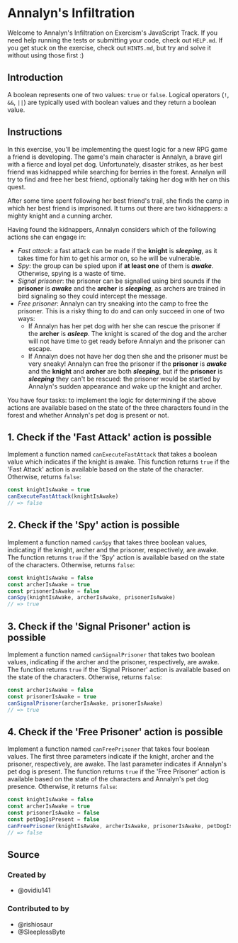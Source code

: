 # Annalyn's Infiltration

Welcome to Annalyn's Infiltration on Exercism's JavaScript Track. If you need
help running the tests or submitting your code, check out `HELP.md`. If you get
stuck on the exercise, check out `HINTS.md`, but try and solve it without using
those first :)

## Introduction

A boolean represents one of two values: `true` or `false`. Logical operators
(`!`, `&&`, `||`) are typically used with boolean values and they return a
boolean value.

## Instructions

In this exercise, you'll be implementing the quest logic for a new RPG game a
friend is developing. The game's main character is Annalyn, a brave girl with a
fierce and loyal pet dog. Unfortunately, disaster strikes, as her best friend
was kidnapped while searching for berries in the forest. Annalyn will try to
find and free her best friend, optionally taking her dog with her on this quest.

After some time spent following her best friend's trail, she finds the camp in
which her best friend is imprisoned. It turns out there are two kidnappers: a
mighty knight and a cunning archer.

Having found the kidnappers, Annalyn considers which of the following actions
she can engage in:

-   _Fast attack_: a fast attack can be made if the **knight** is
    **_sleeping_**, as it takes time for him to get his armor on, so he will be
    vulnerable.
-   _Spy_: the group can be spied upon if **at least one** of them is
    **_awake_**. Otherwise, spying is a waste of time.
-   _Signal prisoner_: the prisoner can be signalled using bird sounds if the
    **prisoner** is **_awake_** and the **archer** is **_sleeping_**, as archers
    are trained in bird signaling so they could intercept the message.
-   _Free prisoner_: Annalyn can try sneaking into the camp to free the
    prisoner. This is a risky thing to do and can only succeed in one of two
    ways:
    -   If Annalyn has her pet dog with her she can rescue the prisoner if the
        **archer** is **_asleep_**. The knight is scared of the dog and the
        archer will not have time to get ready before Annalyn and the prisoner
        can escape.
    -   If Annalyn does not have her dog then she and the prisoner must be very
        sneaky! Annalyn can free the prisoner if the **prisoner** is **_awake_**
        and the **knight** and **archer** are both **_sleeping_**, but if the
        **prisoner** is **_sleeping_** they can't be rescued: the prisoner would
        be startled by Annalyn's sudden appearance and wake up the knight and
        archer.

You have four tasks: to implement the logic for determining if the above actions
are available based on the state of the three characters found in the forest and
whether Annalyn's pet dog is present or not.

## 1. Check if the 'Fast Attack' action is possible

Implement a function named `canExecuteFastAttack` that takes a boolean value
which indicates if the knight is awake. This function returns `true` if the
'Fast Attack' action is available based on the state of the character.
Otherwise, returns `false`:

```javascript
const knightIsAwake = true
canExecuteFastAttack(knightIsAwake)
// => false
```

## 2. Check if the 'Spy' action is possible

Implement a function named `canSpy` that takes three boolean values, indicating
if the knight, archer and the prisoner, respectively, are awake. The function
returns `true` if the 'Spy' action is available based on the state of the
characters. Otherwise, returns `false`:

```javascript
const knightIsAwake = false
const archerIsAwake = true
const prisonerIsAwake = false
canSpy(knightIsAwake, archerIsAwake, prisonerIsAwake)
// => true
```

## 3. Check if the 'Signal Prisoner' action is possible

Implement a function named `canSignalPrisoner` that takes two boolean values,
indicating if the archer and the prisoner, respectively, are awake. The function
returns `true` if the 'Signal Prisoner' action is available based on the state
of the characters. Otherwise, returns `false`:

```javascript
const archerIsAwake = false
const prisonerIsAwake = true
canSignalPrisoner(archerIsAwake, prisonerIsAwake)
// => true
```

## 4. Check if the 'Free Prisoner' action is possible

Implement a function named `canFreePrisoner` that takes four boolean values. The
first three parameters indicate if the knight, archer and the prisoner,
respectively, are awake. The last parameter indicates if Annalyn's pet dog is
present. The function returns `true` if the 'Free Prisoner' action is available
based on the state of the characters and Annalyn's pet dog presence. Otherwise,
it returns `false`:

```javascript
const knightIsAwake = false
const archerIsAwake = true
const prisonerIsAwake = false
const petDogIsPresent = false
canFreePrisoner(knightIsAwake, archerIsAwake, prisonerIsAwake, petDogIsPresent)
// => false
```

## Source

### Created by

-   @ovidiu141

### Contributed to by

-   @rishiosaur
-   @SleeplessByte
